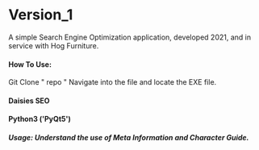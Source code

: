 # Version_1
A simple Search Engine Optimization application, developed 2021, and in service with Hog Furniture.


#### How To Use:
Git Clone " repo "
Navigate into the file and locate the EXE file.

#### Daisies SEO
#### Python3 ('PyQt5')

##### Usage: Understand the use of Meta Information and Character Guide.

